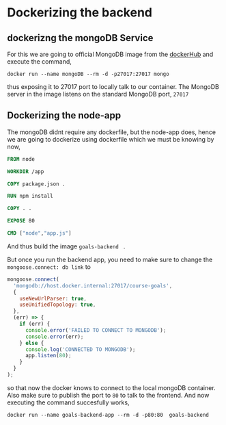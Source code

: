 # Dockerizing the backend

## dockerizng the mongoDB Service

For this we are going to official MongoDB image from the [dockerHub](https://hub.docker.com/_/mongo) and execute the command,

```
docker run --name mongoDB --rm -d -p27017:27017 mongo
```
thus exposing it to 27017 port to locally talk to our container. The MongoDB server in the image listens on the standard MongoDB port, `27017`

## Dockerizing the node-app

The mongoDB didnt require any dockerfile, but the node-app does, hence we are going to dockerize using dockerfile which we must be knowing by now,

``` dockerfile
FROM node

WORKDIR /app

COPY package.json .

RUN npm install 

COPY . .

EXPOSE 80

CMD ["node","app.js"]
```
And thus build the image `goals-backend ` .

But once you run the backend app, you need to make sure to change the `mongoose.connect: db link` to 

``` js
mongoose.connect(
  'mongodb://host.docker.internal:27017/course-goals',
  {
    useNewUrlParser: true,
    useUnifiedTopology: true,
  },
  (err) => {
    if (err) {
      console.error('FAILED TO CONNECT TO MONGODB');
      console.error(err);
    } else {
      console.log('CONNECTED TO MONGODB');
      app.listen(80);
    }
  }
);
```

so that now the docker knows to connect to the local mongoDB container. Also make sure to publish the port to `80` to talk to the frontend. And now executing the command succesfully works,

```
docker run --name goals-backend-app --rm -d -p80:80  goals-backend
```
